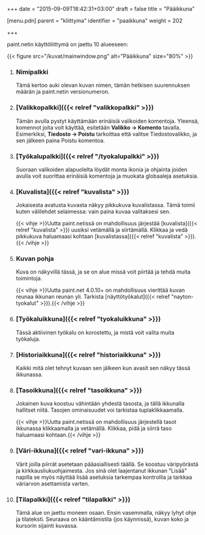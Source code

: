 +++
date = "2015-09-09T18:42:31+03:00"
draft = false
title = "Pääikkuna"

[menu.pdn]
    parent = "kliittyma"
    identifier = "paaikkuna"
    weight = 202

+++

paint.netin käyttöliittymä on jaettu 10 alueeseen:

{{< figure src="/kuvat/mainwindow.png" alt="Pääikkuna" size="80%" >}}

1. ### Nimipalkki

    Tämä kertoo auki olevan kuvan nimen, tämän hetkisen suurennuksen määrän ja paint.netin versionumeron.

1. ### [Valikkopalkki]({{< relref "valikkopalkki" >}})

    Tämän avulla pystyt käyttämään erinäisiä valikoiden komentoja. Yleensä, komennot joita voit käyttää, esitetään **Valikko &rarr; Komento**
    tavalla. Esimerkiksi, **Tiedosto &rarr; Poistu** tarkoittaa että valitse Tiedostovalikko, ja sen jälkeen paina Poistu komentoa.

1. ### [Työkalupalkki]({{< relref "/tyokalupalkki" >}})

    Suoraan valikoiden alapuolelta löydät monta ikonia ja ohjainta joiden avulla voit suorittaa erinäisiä komentoja ja muokata globaaleja asetuksia.

1. ### [Kuvalista]({{< relref "kuvalista" >}})

    Jokaisesta avatusta kuvasta näkyy pikkukuva kuvalistassa. Tämä toimii kuten välilehdet selaimessa: vain paina kuvaa valitaksesi sen.

    {{< vihje >}}Uutta paint.netissä on mahdollisuus järjestää [kuvalista]({{< relref "kuvalista" >}}) uusiksi vetämällä ja siirtämällä. Klikkaa ja vedä pikkukuva haluamaasi kohtaan [kuvalistassa]({{< relref "kuvalista" >}}).{{< /vihje >}}

1. ### Kuvan pohja

    Kuva on näkyvillä tässä, ja se on alue missä voit piirtää ja tehdä muita toimintoja.

    {{< vihje >}}Uutta paint.net 4.0.10+ on mahdollisuus vierittää kuvan reunaa ikkunan reunan yli. Tarkista [näyttötyökalut]({{< relref "nayton-tyokalut" >}}).{{< /vihje >}}

1. ### [Työkaluikkuna]({{< relref "tyokaluikkuna" >}})

    Tässä aktiivinen työkalu on korostettu, ja mistä voit valita muita työkaluja.

1. ### [Historiaikkuna]({{< relref "historiaikkuna" >}})

    Kaikki mitä olet tehnyt kuvaan sen jälkeen kun avasit sen näkyy tässä ikkunassa.

1. ### [Tasoikkuna]({{< relref "tasoikkuna" >}})

    Jokainen kuva koostuu vähintään yhdestä tasosta, ja tällä ikkunalla hallitset niitä. Tasojen ominaisuudet voi tarkistaa tuplaklikkaamalla.

    {{< vihje >}}Uutta paint.netissä on mahdollisuus järjestellä tasot ikkunassa klikkaamalla ja vetämällä. Klikkaa, pidä ja siirrä taso haluamaasi kohtaan.{{< /vihje >}}

1. ### [Väri-ikkuna]({{< relref "vari-ikkuna" >}})

    Värit joilla piirrät asetetaan pääasiallisesti täällä. Se koostuu väripyörästä ja kirkkausliukuohjaimesta. Jos sinä olet laajentanut
    ikkunan "Lisää" napilla se myös näyttää lisää asetuksia tarkempaa kontrollia ja tarkkaa väriarvon asettamista varten.

1. ### [Tilapalkki]({{< relref "tilapalkki" >}})

    Tämä alue on jaettu moneen osaan. Ensin vasemmalla, näkyy lyhyt ohje ja tilateksti. Seuraava on kääntämistila (jos käynnissä), kuvan
    koko ja kursorin sijainti kuvassa.
